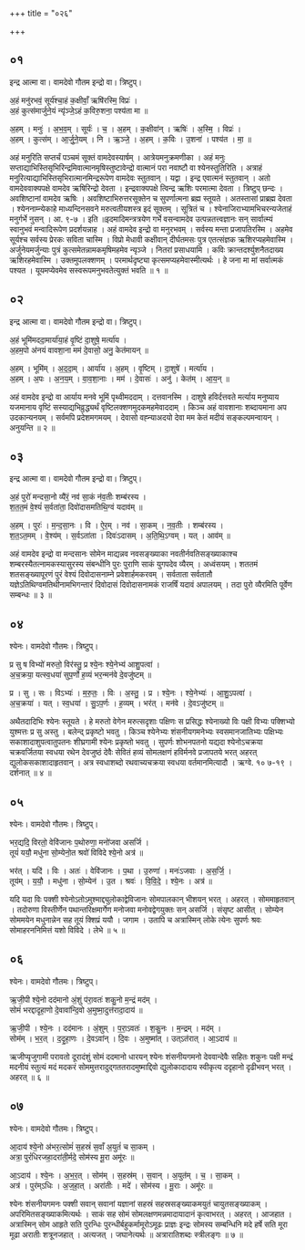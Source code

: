 +++
title = "०२६"

+++


## ०१
इन्द्र आत्मा वा। वामदेवो गौतम इन्द्रो वा। त्रिष्टुप्।

अ॒हं मनु॑रभवं॒ सूर्य॑श्चा॒हं क॒क्षीवाँ॒ ऋषि॑रस्मि॒ विप्रः॑ ।  
अ॒हं कुत्स॑मार्जुने॒यं न्यृ॑ञ्जे॒ऽहं क॒विरु॒शना॒ पश्य॑ता मा ॥

अ॒हम् । मनुः॑ । अ॒भ॒व॒म् । सूर्यः॑ । च॒ । अ॒हम् । क॒क्षीवा॑न् । ऋषिः॑ । अ॒स्मि॒ । विप्रः॑ ।  
अ॒हम् । कुत्स॑म् । आ॒र्जु॒ने॒यम् । नि । ऋ॒ञ्जे॒ । अ॒हम् । क॒विः । उ॒शना॑ । पश्य॑त । मा॒ ॥

अहं मनुरिति सप्तर्चं पञ्चमं सूक्तं वामदेवस्यार्षम् । आत्रेयमनुक्रमणीका । अहं मनुः सप्ताद्याभिस्तिसृभिरिन्द्रमिवात्मानमृषिस्तुष्टावेन्द्रो वात्मानं परा नवाष्टौ वा श्येनस्तुतिरिति । अत्राहं मनुरित्याद्याभिस्तिसृभिरात्मानमिन्द्ररूपेण वामदेवः स्तुतवान् । यद्वा । इन्द्र एवात्मनं स्तुतवान् । अतो वामदेववाक्यपक्षे वामदेव ऋषिरिन्द्रो देवता । इन्द्रवाक्यपक्षे त्विन्द्र ऋशिः परमात्मा देवता । त्रिष्टुप् छन्दः । अवशिष्टानां वामदेव ऋषिः । अवशिष्टाभिरुत्तरसूक्तेन च सुपर्णात्मना ब्रह्म स्तूयते । अतस्तासां प्राब्रह्म देवता । श्येननाम्न्येकाहे माध्यन्दिनसवने मरुत्वतीयशस्त्र इदं सूक्तम् । सूत्रितं च । श्येनाजिराभ्यामभिचरन्यजेताहं मनुर्गर्भे नुसन् । आ. ९-७ । इति ॥इदमादिमन्त्रत्रयेण गर्भे वसन्वामदेव उत्पन्नतत्त्वज्ञानः सन् सार्वात्म्यं स्वानुभवं मन्वादिरूपेण प्रदर्शयन्नाह । अहं वामदेव इन्द्रो वा मनुरभवम् । सर्वस्य मन्ता प्रजापतिरस्मि । अहमेव सूर्यश्च सर्वस्य प्रेरकः सविता चास्मि । विप्रो मेधावी कक्षीवान् दीर्घतमसः पुत्र एतत्संज्ञक ऋशिरप्यहमेवास्मि । अर्जुनेयमर्जुन्याः पुत्रं कुत्समेतन्नामकमृषिमहमेव न्यृञ्जे । नितरां प्रसाधयामि । कविः क्रान्तदर्श्युशनैतदाख्य ऋशिरहमेवास्मि । उक्तमुपलक्शणम् । परमार्थदृष्ट्या कृत्समप्यहमेवास्मीत्यर्थः । हे जना मा मां सर्वात्मकं पश्यत । यूयमप्येवमेव सस्वरूपमनुभवतेत्युक्तं भवति ॥ १ ॥

## ०२
इन्द्र आत्मा वा। वामदेवो गौतम इन्द्रो वा। त्रिष्टुप्।

अ॒हं भूमि॑मददा॒मार्या॑या॒हं वृ॒ष्टिं दा॒शुषे॒ मर्त्या॑य ।  
अ॒हम॒पो अ॑नयं वावशा॒ना मम॑ दे॒वासो॒ अनु॒ केत॑मायन् ॥

अ॒हम् । भूमि॑म् । अ॒द॒दा॒म् । आर्या॑य । अ॒हम् । वृ॒ष्टिम् । दा॒शुषे॑ । मर्त्या॑य ।  
अ॒हम् । अ॒पः । अ॒न॒य॒म् । वा॒व॒शा॒नाः । मम॑ । दे॒वासः॑ । अनु॑ । केत॑म् । आ॒य॒न् ॥

अहं वामदेव इन्द्रो वा आर्याय मनवे भूमिं पृथ्वीमददाम् । दत्तवानस्मि । दाशुषे हविर्दत्तवते मर्त्याय मनुष्याय यजमानाय वृष्टिं सस्याद्यभिव्रुद्ध्यर्थं वृष्टिलक्शणमुदकमहमेवाददाम् । किञ्च अहं वावशानाः शब्दायमाना अप उदकान्यनयम् । सर्वमपि प्रदेशमगमयम् । देवासो वह्न्याअदयो देवा मम केतं मदीयं सङ्कल्पमन्वायन् । अनुयन्ति ॥ २ ॥

## ०३
इन्द्र आत्मा वा। वामदेवो गौतम इन्द्रो वा। त्रिष्टुप्।

अ॒हं पुरो॑ मन्दसा॒नो व्यै॑रं॒ नव॑ सा॒कं न॑व॒तीः शम्ब॑रस्य ।  
श॒त॒त॒मं वे॒श्यं॑ स॒र्वता॑ता॒ दिवो॑दासमतिथि॒ग्वं यदाव॑म् ॥

अ॒हम् । पुरः॑ । म॒न्द॒सा॒नः । वि । ऐ॒र॒म् । नव॑ । सा॒कम् । न॒व॒तीः । शम्ब॑रस्य ।  
श॒त॒ऽत॒मम् । वे॒श्य॑म् । स॒र्वऽता॑ता । दिवः॑ऽदासम् । अ॒ति॒थि॒ऽग्वम् । यत् । आव॑म् ॥

अहं वामदेव इन्द्रो वा मन्दसानः सोमेन माद्यन्नव नवसङ्ख्याका नवतीर्नवतिसङ्ख्याकाश्च शम्बरस्यैतत्नामकस्यासुरस्य संबन्धीनि पुरः पुराणि साकं युगपदेव व्यैरम् । अध्वंसयम् । शततमं शतसङ्ख्यापूरणं पुरं वेश्यं दिवोदासनाम्ने प्रवेशार्हमकरवम् । सर्वताता सर्वतातौ यज्ञेऽतिथिग्वमतिथीनामभिगन्तारं दिवोदासं दिवोदासनामकं राजर्षिं यदावं अपालयम् । तदा पुरो व्यैरमिति पूर्वेण सम्बन्धः ॥ ३ ॥

## ०४
श्येनः। वामदेवो गौतमः। त्रिष्टुप्।

प्र सु ष विभ्यो॑ मरुतो॒ विर॑स्तु॒ प्र श्ये॒नः श्ये॒नेभ्य॑ आशु॒पत्वा॑ ।  
अ॒च॒क्रया॒ यत्स्व॒धया॑ सुप॒र्णो ह॒व्यं भर॒न्मन॑वे दे॒वजु॑ष्टम् ॥

प्र । सु । सः । विऽभ्यः॑ । म॒रु॒तः॒ । विः । अ॒स्तु॒ । प्र । श्ये॒नः । श्ये॒नेभ्यः॑ । आ॒शु॒ऽपत्वा॑ ।  
अ॒च॒क्रया॑ । यत् । स्व॒धया॑ । सु॒ऽप॒र्णः । ह॒व्यम् । भर॑त् । मन॑वे । दे॒वऽजु॑ष्टम् ॥

अथैतदादिभिः श्येनः स्तूयते । हे मरुतो वेगेन मरुत्सदृशाः पक्षिणः स प्रसिद्धः श्येनाख्यो विः पक्षी विभ्यः पक्शिभ्यो युश्मत्तः प्र सु अस्तु । बलेन्द् प्रकृष्टो भवतु । किञ्च श्येनेभ्यः शंसनीयगमनेभ्यः स्वसमानजातिभ्यः पक्षिभ्यः सकाशादाशुपत्वातुपतनः शीघ्रगामी श्येनः प्रकृष्तो भवतु । सुपर्णः शोभनपतनो यद्यदा श्येनोऽचक्रया चक्रवर्जितया स्वधया रथेन देवजुष्ठं देवैः सेवितं हव्यं सोमलक्षणं हविर्मनवे प्रजापतये भरत् अहरत् द्युलोकसकाशादाहृतवान् । अत्र स्वधाशब्दो रथवाच्यचक्रया स्वधया वर्तमानमित्यादौ । ऋग्वे. १० ७-१९ । दर्शनात् ॥ ४ ॥

## ०५
श्येनः। वामदेवो गौतमः। त्रिष्टुप्।

भर॒द्यदि॒ विरतो॒ वेवि॑जानः प॒थोरुणा॒ मनो॑जवा असर्जि ।  
तूयं॑ ययौ॒ मधु॑ना सो॒म्येनो॒त श्रवो॑ विविदे श्ये॒नो अत्र॑ ॥

भर॑त् । यदि॑ । विः । अतः॑ । वेवि॑जानः । प॒था । उ॒रुणा॑ । मनः॑ऽजवाः । अ॒स॒र्जि॒ ।  
तूय॑म् । य॒यौ॒ । मधु॑ना । सो॒म्येन॑ । उ॒त । श्रवः॑ । वि॒वि॒दे॒ । श्ये॒नः । अत्र॑ ॥

यदि यदा विः पक्शी श्येनोऽतोऽमुश्माद्द्युलोकाद्वेविजानः सोमपालकान् भीशयन् भरत् । अहरत् । सोममाहृतवान् । तदोरुणा विस्तीर्णेन पथान्तरिक्षमार्गेण मनोजवा मनोवद्वेगयुक्तः सन् असर्जि । संसृष्ट आसीत् । सोम्येन सोममयेन मधुनान्नेन सह तूयं क्शिप्रं ययौ । जगाम । उतापि च अत्रास्मिन् लोके त्येनः सुपर्णः श्रवः सोमाहरननिमित्तं यशो विविदे । लेभे ॥ ५ ॥

## ०६
श्येनः। वामदेवो गौतमः। त्रिष्टुप्।

ऋ॒जी॒पी श्ये॒नो दद॑मानो अं॒शुं प॑रा॒वतः॑ शकु॒नो म॒न्द्रं मद॑म् ।  
सोमं॑ भरद्दादृहा॒णो दे॒वावा॑न्दि॒वो अ॒मुष्मा॒दुत्त॑रादा॒दाय॑ ॥

ऋ॒जी॒पी । श्ये॒नः । दद॑मानः । अं॒शुम् । प॒रा॒ऽवतः॑ । श॒कु॒नः । म॒न्द्रम् । मद॑म् ।  
सोम॑म् । भ॒र॒त् । द॒दृ॒हा॒णः । दे॒वऽवा॑न् । दि॒वः । अ॒मुष्मा॑त् । उत्ऽत॑रात् । आ॒ऽदाय॑ ॥

ऋजीप्यृजुगामी परावतो दूरादंशुं सोमं ददमानो धारयन् श्येनः शंसनीयगमनो देववान्देवैः सहितः शकुनः पक्षी मन्द्रं मदनीयं स्तुत्यं मदं मदकरं सोममुत्तरादुद्गततरादमुष्माद्दिवो द्युलोकादादाय स्वीकृत्य ददृहानो दृढीभवन् भरत् । अहरत् ॥ ६ ॥

## ०७
श्येनः। वामदेवो गौतमः। त्रिष्टुप्।

आ॒दाय॑ श्ये॒नो अ॑भर॒त्सोमं॑ स॒हस्रं॑ स॒वाँ अ॒युतं॑ च सा॒कम् ।  
अत्रा॒ पुरं॑धिरजहा॒दरा॑ती॒र्मदे॒ सोम॑स्य मू॒रा अमू॑रः ॥

आ॒ऽदाय॑ । श्ये॒नः । अ॒भ॒र॒त् । सोम॑म् । स॒हस्र॑म् । स॒वान् । अ॒युत॑म् । च॒ । सा॒कम् ।  
अत्र॑ । पुर॑म्ऽधिः । अ॒ज॒हा॒त् । अरा॑तीः । मदे॑ । सोम॑स्य । मू॒राः । अमू॑रः ॥

श्येनः शंसनीयगमनः पक्शी सवान् सवानां यज्ञानां सहस्रं सहस्रसङ्ख्याकमयुतं चायुतसङ्ख्याकम् । अपरिमितसङ्ख्याकमित्यर्थः । साकं सह सोमं सोमलक्षणमन्नमादायादानं कृत्वाभरत् । अहरत् । आजहात । अत्रास्मिन् सोम आहृते सति पुरन्धिः पुरन्धीर्बहुकर्मामूरोऽमूढः प्राज्ञः इन्द्रः सोमस्य सम्बन्धिनि मदे हर्षे सति मूरा मूढा अरातीः शत्रूनजहात् । अत्यजत् । जघानेत्यर्थः ॥ अत्रारातिशब्दः स्त्रीलङ्गः ॥ ७ ॥